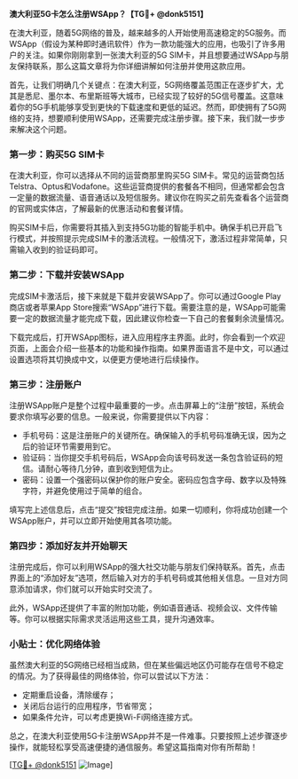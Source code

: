 **澳大利亚5G卡怎么注册WSApp？【TG💪+ @donk5151】**

在澳大利亚，随着5G网络的普及，越来越多的人开始使用高速稳定的5G服务。而WSApp（假设为某种即时通讯软件）作为一款功能强大的应用，也吸引了许多用户的关注。如果你刚刚拿到一张澳大利亚的5G SIM卡，并且想要通过WSApp与朋友保持联系，那么这篇文章将为你详细讲解如何注册并使用这款应用。

首先，让我们明确几个关键点：在澳大利亚，5G网络覆盖范围正在逐步扩大，尤其是悉尼、墨尔本、布里斯班等大城市，已经实现了较好的5G信号覆盖。这意味着你的5G手机能够享受到更快的下载速度和更低的延迟。然而，即使拥有了5G网络的支持，想要顺利使用WSApp，还需要完成注册步骤。接下来，我们就一步步来解决这个问题。

### 第一步：购买5G SIM卡

在澳大利亚，你可以选择从不同的运营商那里购买5G SIM卡。常见的运营商包括Telstra、Optus和Vodafone。这些运营商提供的套餐各不相同，但通常都会包含一定量的数据流量、语音通话以及短信服务。建议你在购买之前先查看各个运营商的官网或实体店，了解最新的优惠活动和套餐详情。

购买SIM卡后，你需要将其插入到支持5G功能的智能手机中。确保手机已开启飞行模式，并按照提示完成SIM卡的激活流程。一般情况下，激活过程非常简单，只需输入收到的验证码即可。

### 第二步：下载并安装WSApp

完成SIM卡激活后，接下来就是下载并安装WSApp了。你可以通过Google Play商店或者苹果App Store搜索“WSApp”进行下载。需要注意的是，WSApp可能需要一定的数据流量才能完成下载，因此建议你检查一下自己的套餐剩余流量情况。

下载完成后，打开WSApp图标，进入应用程序主界面。此时，你会看到一个欢迎页面，上面会介绍一些基本的功能和操作指南。如果界面语言不是中文，可以通过设置选项将其切换成中文，以便更方便地进行后续操作。

### 第三步：注册账户

注册WSApp账户是整个过程中最重要的一步。点击屏幕上的“注册”按钮，系统会要求你填写必要的信息。一般来说，你需要提供以下内容：

- 手机号码：这是注册账户的关键所在。确保输入的手机号码准确无误，因为之后的验证环节需要用到它。
- 验证码：当你提交手机号码后，WSApp会向该号码发送一条包含验证码的短信。请耐心等待几分钟，直到收到短信为止。
- 密码：设置一个强密码以保护你的账户安全。密码应包含字母、数字以及特殊字符，并避免使用过于简单的组合。

填写完上述信息后，点击“提交”按钮完成注册。如果一切顺利，你将成功创建一个WSApp账户，并可以立即开始使用其各项功能。

### 第四步：添加好友并开始聊天

注册完成后，你可以利用WSApp的强大社交功能与朋友们保持联系。首先，点击界面上的“添加好友”选项，然后输入对方的手机号码或其他相关信息。一旦对方同意添加请求，你们就可以开始实时交流了。

此外，WSApp还提供了丰富的附加功能，例如语音通话、视频会议、文件传输等。你可以根据实际需求灵活运用这些工具，提升沟通效率。

### 小贴士：优化网络体验

虽然澳大利亚的5G网络已经相当成熟，但在某些偏远地区仍可能存在信号不稳定的情况。为了获得最佳的网络体验，你可以尝试以下方法：

- 定期重启设备，清除缓存；
- 关闭后台运行的应用程序，节省带宽；
- 如果条件允许，可以考虑更换Wi-Fi网络连接方式。

总之，在澳大利亚使用5G卡注册WSApp并不是一件难事。只要按照上述步骤逐步操作，就能轻松享受高速便捷的通信服务。希望这篇指南对你有所帮助！

[[TG💪+ @donk5151](https://t.me/s/donk5151) ![Image](https://i.postimg.cc/rwNCRYN7/Snipaste-2025-04-30-17-27-05.png)]